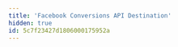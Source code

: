 ```yaml
---
title: 'Facebook Conversions API Destination'
hidden: true
id: 5c7f23427d1806000175952a
---
```

<!-- LR: 2/16/2021: Redirects to /docs/connections/destinations/catalog/facebook-pixel-server-side
because while this destination's display name has changed, the slug is still the old name and the docs build needs to match on slug to find it in `destinations.yml` -->
